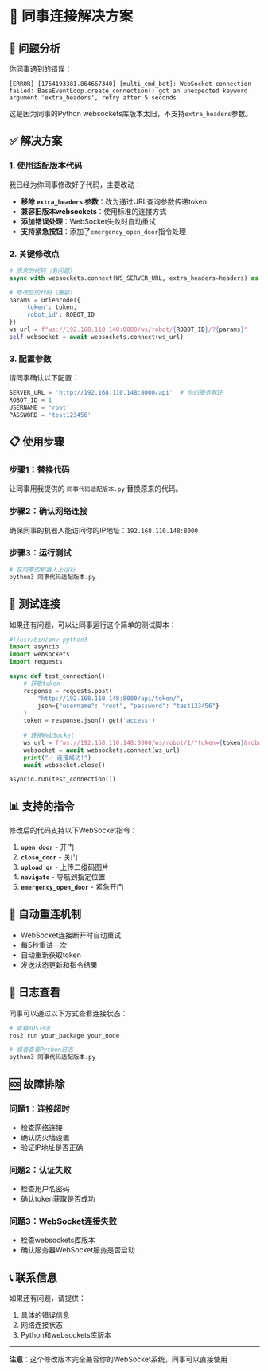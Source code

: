# 🤖 同事连接解决方案

## 🚨 问题分析

你同事遇到的错误：
```
[ERROR] [1754193381.864667340] [multi_cmd_bot]: WebSocket connection failed: BaseEventLoop.create_connection() got an unexpected keyword argument 'extra_headers', retry after 5 seconds
```

这是因为同事的Python websockets库版本太旧，不支持`extra_headers`参数。

## ✅ 解决方案

### 1. 使用适配版本代码

我已经为你同事修改好了代码，主要改动：

- **移除 `extra_headers` 参数**：改为通过URL查询参数传递token
- **兼容旧版本websockets**：使用标准的连接方式
- **添加错误处理**：WebSocket失败时自动重试
- **支持紧急按钮**：添加了`emergency_open_door`指令处理

### 2. 关键修改点

```python
# 原来的代码（有问题）
async with websockets.connect(WS_SERVER_URL, extra_headers=headers) as ws:

# 修改后的代码（兼容）
params = urlencode({
    'token': token,
    'robot_id': ROBOT_ID
})
ws_url = f"ws://192.168.110.148:8000/ws/robot/{ROBOT_ID}/?{params}"
self.websocket = await websockets.connect(ws_url)
```

### 3. 配置参数

请同事确认以下配置：

```python
SERVER_URL = 'http://192.168.110.148:8000/api'  # 你的服务器IP
ROBOT_ID = 1
USERNAME = 'root'
PASSWORD = 'test123456'
```

## 📋 使用步骤

### 步骤1：替换代码
让同事用我提供的 `同事代码适配版本.py` 替换原来的代码。

### 步骤2：确认网络连接
确保同事的机器人能访问你的IP地址：`192.168.110.148:8000`

### 步骤3：运行测试
```bash
# 在同事的机器人上运行
python3 同事代码适配版本.py
```

## 🔧 测试连接

如果还有问题，可以让同事运行这个简单的测试脚本：

```python
#!/usr/bin/env python3
import asyncio
import websockets
import requests

async def test_connection():
    # 获取token
    response = requests.post(
        "http://192.168.110.148:8000/api/token/",
        json={"username": "root", "password": "test123456"}
    )
    token = response.json().get('access')
    
    # 连接WebSocket
    ws_url = f"ws://192.168.110.148:8000/ws/robot/1/?token={token}&robot_id=1"
    websocket = await websockets.connect(ws_url)
    print("✅ 连接成功!")
    await websocket.close()

asyncio.run(test_connection())
```

## 📊 支持的指令

修改后的代码支持以下WebSocket指令：

1. **`open_door`** - 开门
2. **`close_door`** - 关门  
3. **`upload_qr`** - 上传二维码图片
4. **`navigate`** - 导航到指定位置
5. **`emergency_open_door`** - 紧急开门

## 🔄 自动重连机制

- WebSocket连接断开时自动重试
- 每5秒重试一次
- 自动重新获取token
- 发送状态更新和指令结果

## 📝 日志查看

同事可以通过以下方式查看连接状态：

```bash
# 查看ROS日志
ros2 run your_package your_node

# 或者查看Python日志
python3 同事代码适配版本.py
```

## 🆘 故障排除

### 问题1：连接超时
- 检查网络连接
- 确认防火墙设置
- 验证IP地址是否正确

### 问题2：认证失败
- 检查用户名密码
- 确认token获取是否成功

### 问题3：WebSocket连接失败
- 检查websockets库版本
- 确认服务器WebSocket服务是否启动

## 📞 联系信息

如果还有问题，请提供：
1. 具体的错误信息
2. 网络连接状态
3. Python和websockets库版本

---

**注意**：这个修改版本完全兼容你的WebSocket系统，同事可以直接使用！ 